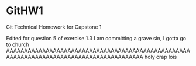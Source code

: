 # GitHW1

Git Technical Homework for Capstone 1

Edited for question 5 of exercise 1.3 
I am committing a grave sin, I gotta go to church
AAAAAAAAAAAAAAAAAAAAAAAAAAAAAAAAAAAAAAAAAAAAAAAAAAAAAAAAAAAAAAAAAAAAAAAAAAAAAAAAAAAAAAAAA
holy crap lois
